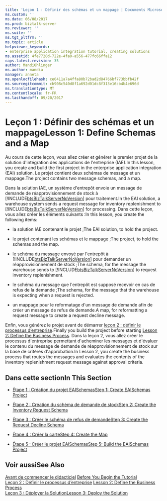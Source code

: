 ```yaml
---
title: 'Leçon 1 : Définir des schémas et un mappage | Documents Microsoft'
ms.custom: ''
ms.date: 06/08/2017
ms.prod: biztalk-server
ms.reviewer: ''
ms.suite: ''
ms.tgt_pltfrm: ''
ms.topic: article
helpviewer_keywords:
- enterprise application integration tutorial, creating solutions
ms.assetid: 4fe7720d-722e-4fa0-a556-477fc66ffa12
caps.latest.revision: 35
author: MandiOhlinger
ms.author: mandia
manager: anneta
ms.openlocfilehash: ce6411a7a4ffa80b72bad2d84766bf773bbfb42f
ms.sourcegitcommit: cb908c540d8f1a692d01dc8f313e16cb4b4e696d
ms.translationtype: MT
ms.contentlocale: fr-FR
ms.lasthandoff: 09/20/2017
---
```

# <a name="lesson-1-define-schemas-and-a-map"></a><span data-ttu-id="1b052-102">Leçon 1 : Définir des schémas et un mappage</span><span class="sxs-lookup"><span data-stu-id="1b052-102">Lesson 1: Define Schemas and a Map</span></span>
<span data-ttu-id="1b052-103">Au cours de cette leçon, vous allez créer et générer le premier projet de la solution d'intégration des applications de l'entreprise (IAE).</span><span class="sxs-lookup"><span data-stu-id="1b052-103">In this lesson, you create and build the first project in the enterprise application integration (EAI) solution.</span></span> <span data-ttu-id="1b052-104">Le projet contient deux schémas de message et un mappage.</span><span class="sxs-lookup"><span data-stu-id="1b052-104">The project contains two message schemas, and a map.</span></span>  
  
 <span data-ttu-id="1b052-105">Dans la solution IAE, un système d'entrepôt envoie un message de demande de réapprovisionnement de stock à [!INCLUDE[btsBizTalkServerNoVersion](../includes/btsbiztalkservernoversion-md.md)] pour traitement.</span><span class="sxs-lookup"><span data-stu-id="1b052-105">In the EAI solution, a warehouse system sends a request message for inventory replenishment to [!INCLUDE[btsBizTalkServerNoVersion](../includes/btsbiztalkservernoversion-md.md)] for processing.</span></span> <span data-ttu-id="1b052-106">Dans cette leçon, vous allez créer les éléments suivants :</span><span class="sxs-lookup"><span data-stu-id="1b052-106">In this lesson, you create the following items:</span></span>  
  
-   <span data-ttu-id="1b052-107">la solution IAE contenant le projet ;</span><span class="sxs-lookup"><span data-stu-id="1b052-107">The EAI solution, to hold the project.</span></span>  
  
-   <span data-ttu-id="1b052-108">le projet contenant les schémas et le mappage ;</span><span class="sxs-lookup"><span data-stu-id="1b052-108">The project, to hold the schemas and the map.</span></span>  
  
-   <span data-ttu-id="1b052-109">le schéma du message envoyé par l'entrepôt à [!INCLUDE[btsBizTalkServerNoVersion](../includes/btsbiztalkservernoversion-md.md)] pour demander un réapprovisionnement de stock ;</span><span class="sxs-lookup"><span data-stu-id="1b052-109">The schema, for the message the warehouse sends to [!INCLUDE[btsBizTalkServerNoVersion](../includes/btsbiztalkservernoversion-md.md)] to request inventory replenishment.</span></span>  
  
-   <span data-ttu-id="1b052-110">le schéma du message que l'entrepôt est supposé recevoir en cas de refus de la demande ;</span><span class="sxs-lookup"><span data-stu-id="1b052-110">The schema, for the message that the warehouse is expecting when a request is rejected.</span></span>  
  
-   <span data-ttu-id="1b052-111">un mappage pour le reformatage d'un message de demande afin de créer un message de refus de demande.</span><span class="sxs-lookup"><span data-stu-id="1b052-111">A map, for reformatting a request message to create a request decline message.</span></span>  
  
 <span data-ttu-id="1b052-112">Enfin, vous générez le projet avant de démarrer [leçon 2 : définir le processus d’entreprise](../core/lesson-2-define-the-business-process.md).</span><span class="sxs-lookup"><span data-stu-id="1b052-112">Finally you build the project before starting [Lesson 2: Define the Business Process](../core/lesson-2-define-the-business-process.md).</span></span> <span data-ttu-id="1b052-113">Dans la leçon 2, vous allez créer le processus d'entreprise permettant d'acheminer les messages et d'évaluer le contenu du message de demande de réapprovisionnement de stock sur la base de critères d'approbation.</span><span class="sxs-lookup"><span data-stu-id="1b052-113">In Lesson 2, you create the business process that routes the messages and evaluates the contents of the inventory replenishment request message against approval criteria.</span></span>  
  
## <a name="in-this-section"></a><span data-ttu-id="1b052-114">Dans cette section</span><span class="sxs-lookup"><span data-stu-id="1b052-114">In This Section</span></span>  
  
-   [<span data-ttu-id="1b052-115">Étape 1 : Création du projet EAISchemas</span><span class="sxs-lookup"><span data-stu-id="1b052-115">Step 1: Create EAISchemas Project</span></span>](../core/step-1-create-eaischemas-project.md)  
  
-   [<span data-ttu-id="1b052-116">Étape 2 : Création du schéma de demande de stock</span><span class="sxs-lookup"><span data-stu-id="1b052-116">Step 2: Create the Inventory Request Schema</span></span>](../core/step-2-create-the-inventory-request-schema.md)  
  
-   [<span data-ttu-id="1b052-117">Étape 3 : Créer le schéma de refus de demande</span><span class="sxs-lookup"><span data-stu-id="1b052-117">Step 3: Create the Request Decline Schema</span></span>](../core/step-3-create-the-request-decline-schema.md)  
  
-   [<span data-ttu-id="1b052-118">Étape 4 : Créer la carte</span><span class="sxs-lookup"><span data-stu-id="1b052-118">Step 4: Create the Map</span></span>](../core/step-4-create-the-map.md)  
  
-   [<span data-ttu-id="1b052-119">Étape 5 : Créer le projet EAISchemas</span><span class="sxs-lookup"><span data-stu-id="1b052-119">Step 5: Build the EAISchemas Project</span></span>](../core/step-5-build-the-eaischemas-project.md)  
  
## <a name="see-also"></a><span data-ttu-id="1b052-120">Voir aussi</span><span class="sxs-lookup"><span data-stu-id="1b052-120">See Also</span></span>  
 <span data-ttu-id="1b052-121">[Avant de commencer le didacticiel](../core/before-you-begin-the-tutorial.md) </span><span class="sxs-lookup"><span data-stu-id="1b052-121">[Before You Begin the Tutorial](../core/before-you-begin-the-tutorial.md) </span></span>  
 <span data-ttu-id="1b052-122">[Leçon 2 : Définir le processus d’entreprise](../core/lesson-2-define-the-business-process.md) </span><span class="sxs-lookup"><span data-stu-id="1b052-122">[Lesson 2: Define the Business Process](../core/lesson-2-define-the-business-process.md) </span></span>  
 [<span data-ttu-id="1b052-123">Leçon 3 : Déployer la Solution</span><span class="sxs-lookup"><span data-stu-id="1b052-123">Lesson 3: Deploy the Solution</span></span>](../core/lesson-3-deploy-the-solution.md)